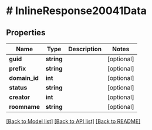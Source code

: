 # # InlineResponse20041Data

## Properties

Name | Type | Description | Notes
------------ | ------------- | ------------- | -------------
**guid** | **string** |  | [optional]
**prefix** | **string** |  | [optional]
**domain_id** | **int** |  | [optional]
**status** | **string** |  | [optional]
**creator** | **int** |  | [optional]
**roomname** | **string** |  | [optional]

[[Back to Model list]](../../README.md#models) [[Back to API list]](../../README.md#endpoints) [[Back to README]](../../README.md)

